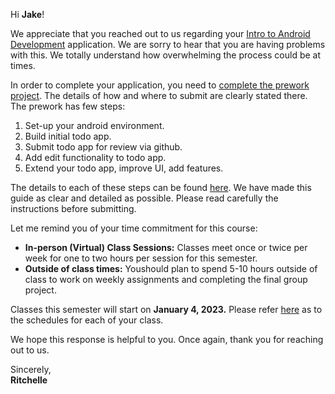 Hi **Jake**!

We appreciate that you reached out to us regarding your [Intro  to Android Development](https://courses.codepath.org/snippets/and101/syllabus) application. We are sorry to hear that you are having problems with this. We totally understand how overwhelming the process could be at times. 

In order to complete your application, you need to [complete the prework project](https://courses.codepath.org/snippets/and101/prework). The details of how and where to submit are clearly stated there. The prework has few steps:

1.   Set-up your android environment.
2.   Build initial todo app. 
3.   Submit todo app for review via github.
4.   Add edit functionality to todo app.
5.   Extend your todo app, improve UI, add features.

The details to each of these steps can be found [here](https://courses.codepath.org/snippets/and101/prework). We have made this guide as clear and detailed as possible. Please read carefully the instructions before submitting. 

Let me remind you of your time commitment for this course:

* **In-person (Virtual) Class Sessions:** Classes meet once or twice per week for one to two hours per session for this semester. 
* **Outside of class times:** Youshould plan to spend 5-10 hours outside of class to work on weekly assignments and completing the final group project. 

Classes this semester will start on **January 4, 2023.** Please refer [here](https:/via.placeholder.com/798x90.png?text=CLASS+SCHEDULES) as to the schedules for each of your class. 

We hope this response is helpful to you. Once again, thank you for reaching out to us. 


Sincerely,<br>
**Ritchelle**
